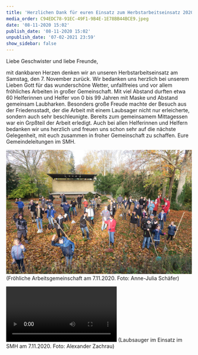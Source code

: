 ```yaml
---
title: 'Herzlichen Dank für euren Einsatz zum Herbstarbeitseinsatz 2020'
media_order: C94EDC78-91EC-49F1-9B4E-1E78BB44BCE9.jpeg
date: '08-11-2020 15:02'
publish_date: '08-11-2020 15:02'
unpublish_date: '07-02-2021 23:59'
show_sidebar: false
---
```


Liebe Geschwister und liebe Freunde,

mit dankbaren Herzen denken wir an unseren Herbstarbeitseinsatz am Samstag, den 7. November zurück. Wir bedanken uns herzlich bei unserem Lieben Gott für das wunderschöne Wetter, unfallfreies und vor allem fröhliches Arbeiten in großer Gemeinschaft. Mit viel Abstand durften etwa 60 Helferinnen und Helfer von 0 bis 99 Jahren mit Maske und Abstand gemeinsam Laubharken. Besonders große Freude machte der Besuch aus der Friedensstadt, der die Arbeit mit einem Laubsager nicht nur erleicherte, sondern auch sehr beschleunigte. Bereits zum gemeinsamem Mittagessen war ein Grpßteil der Arbeit erledigt. Auch bei allen Helferinnen und Helfern bedanken wir uns herzlich und freuen uns schon sehr auf die nächste Gelegenheit, mit euch zusammen in froher Gemeinschaft zu schaffen. Eure Gemeindeleitungen im SMH.

![](C94EDC78-91EC-49F1-9B4E-1E78BB44BCE9.jpeg)
(Fröhliche Arbeitsgemeinschaft am 7.11.2020. Foto: Anne-Julia Schäfer)

![](IMG_8425.MP4)
(Laubsauger im Einsatz im SMH am 7.11.2020. Foto: Alexander Zachrau)